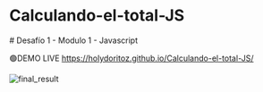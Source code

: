 ﻿# Calculando-el-total-JS
﻿# Desafío 1 - Modulo 1 - Javascript


🟢DEMO LIVE
 https://holydoritoz.github.io/Calculando-el-total-JS/


![final_result](https://github.com/holydoritoz/Calculando-el-total-JS/assets/54608904/cd837309-47b8-4a41-b7a6-8a813fa8da59)

